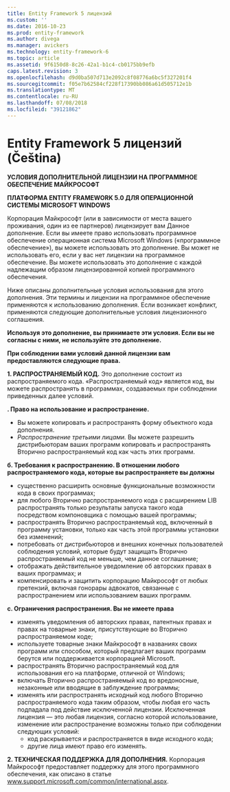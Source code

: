 ```yaml
---
title: Entity Framework 5 лицензий
ms.custom: ''
ms.date: 2016-10-23
ms.prod: entity-framework
ms.author: divega
ms.manager: avickers
ms.technology: entity-framework-6
ms.topic: article
ms.assetid: 9f6150d8-8c26-42a1-b1c4-cb0175bb9efb
caps.latest.revision: 3
ms.openlocfilehash: d9d0ba507d713e2092c8f08776a6bc5f327201f4
ms.sourcegitcommit: f05e7b62584cf228f17390bb086a61d505712e1b
ms.translationtype: MT
ms.contentlocale: ru-RU
ms.lasthandoff: 07/08/2018
ms.locfileid: "39121862"
---
```

# <a name="entity-framework-5-license-enu"></a>Entity Framework 5 лицензий (Čeština)
**УСЛОВИЯ ДОПОЛНИТЕЛЬНОЙ ЛИЦЕНЗИИ НА ПРОГРАММНОЕ ОБЕСПЕЧЕНИЕ МАЙКРОСОФТ**

**ПЛАТФОРМА ENTITY FRAMEWORK 5.0 ДЛЯ ОПЕРАЦИОННОЙ СИСТЕМЫ MICROSOFT WINDOWS**

Корпорация Майкрософт (или в зависимости от места вашего проживания, один из ее партнеров) лицензирует вам Данное дополнение. Если вы имеете право использовать программное обеспечение операционная система Microsoft Windows («программное обеспечение»), вы можете использовать это дополнение. Вы может не использовать его, если у вас нет лицензии на программное обеспечение. Вы можете использовать это дополнение с каждой надлежащим образом лицензированной копией программного обеспечения.

Ниже описаны дополнительные условия использования для этого дополнения. Эти термины и лицензии на программное обеспечение применяются к использованию дополнения. Если возникает конфликт, применяются следующие дополнительные условия лицензионного соглашения.

**Используя это дополнение, вы принимаете эти условия. Если вы не согласны с ними, не используйте это дополнение.**

**При соблюдении вами условий данной лицензии вам предоставляются следующие права.**

**1. РАСПРОСТРАНЯЕМЫЙ КОД.** Это дополнение состоит из распространяемого кода. «Распространяемый код» является код, вы можете распространять в программах, создаваемых при соблюдении приведенных далее условий.

**. Право на использование и распространение.**

-   Вы можете копировать и распространять форму объектного кода дополнения.
-   *Распространение третьими лицами.* Вы можете разрешить дистрибьюторам ваших программ копировать и распространять Вторично распространяемый код как часть этих программ.

**б. Требования к распространению. В отношении любого распространяемого кода, которые вы распространяете вы должны**

-   существенно расширить основные функциональные возможности кода в своих программах;
-   для любого Вторично распространяемого кода с расширением LIB распространять только результаты запуска такого кода посредством компоновщика с помощью вашей программы;
-   распространять Вторично распространяемый код, включенный в программу установки, только как часть этой программы установки без изменений;
-   потребовать от дистрибьюторов и внешних конечных пользователей соблюдения условий, которые будут защищать Вторично распространяемый код не меньше, чем данное соглашение;
-   отображать действительное уведомление об авторских правах в ваших программах; и
-   компенсировать и защитить корпорацию Майкрософт от любых претензий, включая гонорары адвокатов, связанные с распространением или использованием ваших программ.

**c. Ограничения распространения. Вы не имеете права**

-   изменять уведомления об авторских правах, патентных правах и правах на товарные знаки, присутствующие во Вторично распространяемом коде;
-   используете товарные знаки Майкрософт в названиях своих программ или способом, который предлагает ваших программ берутся или поддерживается корпорацией Microsoft.
-   распространять Вторично распространяемый код для использования его на платформе, отличной от Windows;
-   включать Вторично распространяемый код во вредоносные, незаконные или вводящие в заблуждение программы;
-   изменять или распространять исходный код любого Вторично распространяемого кода таким образом, чтобы любая его часть подпадала под действие исключенной лицензии. Исключенная лицензия — это любая лицензия, согласно которой использование, изменение или распространение возможны только при соблюдении следующих условий:
    -   код раскрывается и распространяется в виде исходного кода;
    -   другие лица имеют право его изменять.

**2. ТЕХНИЧЕСКАЯ ПОДДЕРЖКА ДЛЯ ДОПОЛНЕНИЯ.** Корпорация Майкрософт предоставляет поддержку для этого программного обеспечения, как описано в статье www.support.microsoft.com/common/international.aspx.

